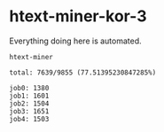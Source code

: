 # htext-miner-kor-3

Everything doing here is automated.

```
htext-miner

total: 7639/9855 (77.51395230847285%)

job0: 1380
job1: 1601
job2: 1504
job3: 1651
job4: 1503
```